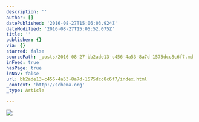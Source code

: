 ```yaml
---
description: ''
author: []
datePublished: '2016-08-27T15:06:03.924Z'
dateModified: '2016-08-27T15:05:52.075Z'
title: ''
publisher: {}
via: {}
starred: false
sourcePath: _posts/2016-08-27-bb2ade13-c456-4a53-8a7d-1575dcc8c6f7.md
inFeed: true
hasPage: true
inNav: false
url: bb2ade13-c456-4a53-8a7d-1575dcc8c6f7/index.html
_context: 'http://schema.org'
_type: Article

---
```

![](https://the-grid-user-content.s3-us-west-2.amazonaws.com/521482cc-52d0-4fd8-9e9e-bc5568e42264.jpg)